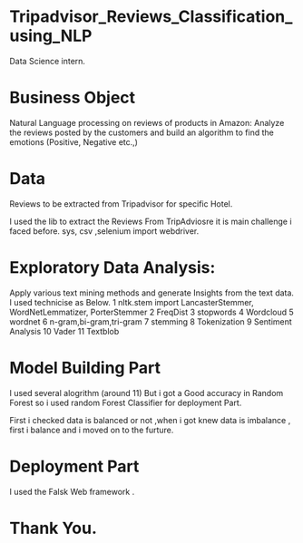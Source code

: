 #  Tripadvisor_Reviews_Classification_using_NLP

Data Science intern.

# Business Object

Natural Language processing on reviews of products in Amazon: Analyze the reviews posted by the customers and build an algorithm to find the emotions (Positive, Negative etc.,)

# Data 
Reviews to be extracted from Tripadvisor for specific Hotel.

I used the lib to extract the Reviews From TripAdviosre it is main challenge i faced before.
sys, csv ,selenium import webdriver.

# Exploratory Data Analysis:
Apply various text mining methods and generate Insights from the text data.
I used technicise as Below.
1 nltk.stem import LancasterStemmer, WordNetLemmatizer, PorterStemmer
2 FreqDist
3 stopwords
4 Wordcloud
5 wordnet
6 n-gram,bi-gram,tri-gram
7 stemming
8 Tokenization
9 Sentiment Analysis
10 Vader
11 Textblob

# Model Building Part
I used several alogrithm (around 11) But i got a Good accuracy in Random Forest so i used random Forest Classifier for deployment Part.

First i checked data is balanced or not ,when i got knew data is imbalance , first i balance and i moved on to the furture.

# Deployment Part

I used the Falsk Web framework .


# Thank You.
